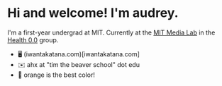 # Hi and welcome! I'm audrey.

I'm a first-year undergrad at MIT. Currently at the [MIT Media Lab](https://www.media.mit.edu/) in the [Health 0.0](https://www.media.mit.edu/groups/health-0-0/overview/) group.
- 🖥️ (iwantakatana.com)[iwantakatana.com]
- ✉️ ahx at "tim the beaver school" dot edu
- 🧡 orange is the best color!

